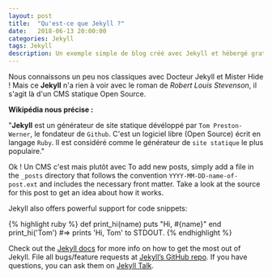 ```yaml
---
layout: post
title:  "Qu'est-ce que Jekyll ?"
date:   2018-06-13 20:00:00
categories: Jekyll
tags: Jekyll
description: Un exemple simple de blog créé avec Jekyll et hébergé gratuitement sur GitHub.
---
```

Nous connaissons un peu nos classiques avec Docteur Jekyll et Mister Hide !
Mais ce **Jekyll** n'a rien à voir avec le roman de *Robert Louis Stevenson*, il s'agit là d'un CMS statique Open Source.

__Wikipédia nous précise :__

"**Jekyll** est un générateur de site statique dévéloppé par `Tom Preston-Werner`, le fondateur de `Github`. C'est un logiciel libre (Open Source) écrit en langage `Ruby`. Il est considéré comme le générateur de `site statique` le plus populaire."

Ok ! Un CMS c'est mais plutôt avec  To add new posts, simply add a file in the `_posts` directory that follows the convention `YYYY-MM-DD-name-of-post.ext` and includes the necessary front matter. Take a look at the source for this post to get an idea about how it works.

Jekyll also offers powerful support for code snippets:

{% highlight ruby %}
def print_hi(name)
  puts "Hi, #{name}"
end
print_hi('Tom')
#=> prints 'Hi, Tom' to STDOUT.
{% endhighlight %}

Check out the [Jekyll docs][jekyll-docs] for more info on how to get the most out of Jekyll. File all bugs/feature requests at [Jekyll’s GitHub repo][jekyll-gh]. If you have questions, you can ask them on [Jekyll Talk][jekyll-talk].

[jekyll-docs]: https://jekyllrb.com/docs/home
[jekyll-gh]:   https://github.com/jekyll/jekyll
[jekyll-talk]: https://talk.jekyllrb.com/
